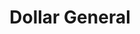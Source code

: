 ---
title: "Dollar General"
url: /salyersville/dollar-general-parkway-drive/
shop: variety store
---